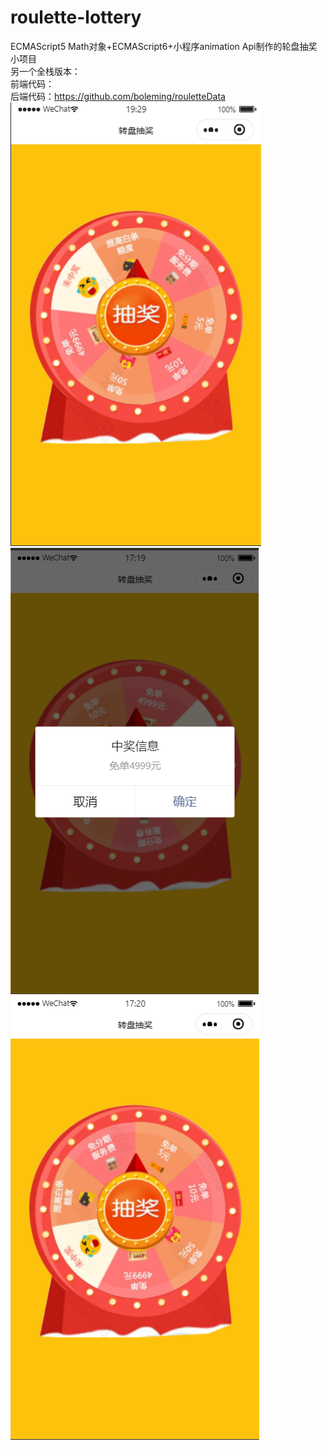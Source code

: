 # roulette-lottery
ECMAScript5 Math对象+ECMAScript6+小程序animation Api制作的轮盘抽奖小项目<br/>
另一个全栈版本：<br/>
前端代码：<br/>
后端代码：https://github.com/boleming/rouletteData<br/>
![image](https://github.com/boleming/roulette-lottery/blob/master/images/xiaoguotu.gif?raw=true)
![image](https://github.com/boleming/roulette-lottery/blob/master/images/xiaoguotu1.png?raw=true)
![image](https://github.com/boleming/roulette-lottery/blob/master/images/xiaoguotu2.png?raw=true)
